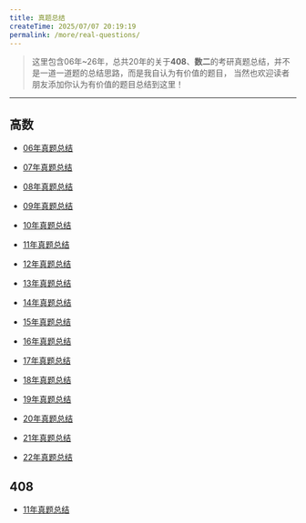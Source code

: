 ```yaml
---
title: 真题总结
createTime: 2025/07/07 20:19:19
permalink: /more/real-questions/
---
```


> 这里包含06年~26年，总共20年的关于**408**、**数二**的考研真题总结，并不是一道一道题的总结思路，而是我自认为有价值的题目，
> 当然也欢迎读者朋友添加你认为有价值的题目总结到这里！

---

## 高数

- [06年真题总结](./1.math/06年真题.md)

- [07年真题总结](./1.math/07年真题.md)

- [08年真题总结](./1.math/08年真题.md)

- [09年真题总结](./1.math/09年真题.md)

- [10年真题总结](./1.math/10年真题.md)

- [11年真题总结](./1.math/11年真题.md)

- [12年真题总结](./1.math/12年真题.md)

- [13年真题总结](./1.math/13年真题.md)

- [14年真题总结](./1.math/14年真题.md)

- [15年真题总结](./1.math/15年真题.md)

- [16年真题总结](./1.math/16年真题.md)

- [17年真题总结](./1.math/17年真题.md)

- [18年真题总结](./1.math/18年真题.md)

- [19年真题总结](./1.math/19年真题.md)

- [20年真题总结](./1.math/20年真题.md)

- [21年真题总结](./1.math/21年真题.md)

- [22年真题总结](./1.math/22年真题.md)

## 408

- [11年真题总结](./2.408/11年真题.md)
